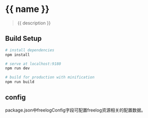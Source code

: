 # {{ name }}

> {{ description }}

## Build Setup

``` bash
# install dependencies
npm install

# serve at localhost:9180
npm run dev

# build for production with minification
npm run build
```


## config
package.json中freelogConfig字段可配置freelog资源相关的配置数据。
